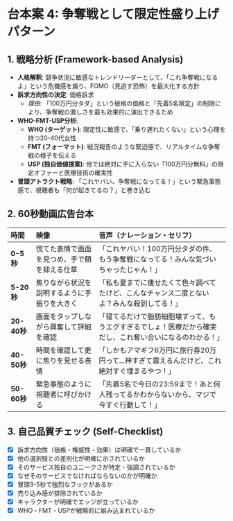 # 台本案 4: 争奪戦として限定性盛り上げパターン

## 1. 戦略分析 (Framework-based Analysis)

* **人格解釈**: 競争状況に敏感なトレンドリーダーとして、「これ争奪戦になるよ」という危機感を煽り、FOMO（見逃す恐怖）を最大化する方針
* **訴求方向性の決定**: 価格訴求
  * *理由*: 「100万円分タダ」という破格の価格と「先着5名限定」の制限により、争奪戦の激しさを最も効果的に演出できるため
* **WHO-FMT-USP分析**:
  * **WHO (ターゲット)**: 限定性に敏感で、「乗り遅れたくない」という心理を持つ20-40代女性
  * **FMT (フォーマット)**: 戦況報告のような緊迫感で、リアルタイムな争奪戦の様子を伝える
  * **USP (独自価値提案)**: 他では絶対に手に入らない「100万円分無料」の限定オファーと医療技術の確実性
* **冒頭アトラクト戦略**: 「これヤバい、争奪戦になってる！」という緊急事態感で、視聴者も「何が起きてるの？」と巻き込む

## 2. 60秒動画広告台本

| 時間      | 映像                               | 音声（ナレーション・セリフ）                               | 
| :-------- | :--------------------------------- | :--------------------------------------------------------- |
| **0-5秒** | 慌てた表情で画面を見つめ、手で額を抑える仕草 | 「これヤバい！100万円分タダの件、もう争奪戦になってる！みんな気づいちゃったじゃん！」 |
| **5-20秒**| 焦りながら状況を説明するように手振りを大きく | 「私も夏までに痩せたくて色々調べてたけど、こんなチャンス二度とないよ？みんな殺到してる！」 |
| **20-40秒**| 画面をタップしながら興奮して詳細を確認 | 「寝てるだけで脂肪細胞壊すって、もうエグすぎるでしょ！医療だから確実だし、これ奪い合いになるのわかる！」 |
| **40-50秒**| 時間を確認して更に焦りを見せる表情 | 「しかもアマギフ6万円に旅行券20万円って...神すぎて震えるんだけど、これ絶対すぐ埋まるやつ！」 |
| **50-60秒**| 緊急事態のように視聴者に呼びかける | 「先着5名で今日の23:59まで！あと何人残ってるかわからないから、マジで今すぐ行動して！」 |

## 3. 自己品質チェック (Self-Checklist)

- [x] 訴求方向性（価格・権威性・効果）は明確で一貫しているか
- [x] 他の選択肢との差別化が明確に示されているか
- [x] そのサービス独自のユニークさが特定・強調されているか
- [x] なぜそのサービスでなければならないのかが明確か
- [x] 冒頭3-5秒で強烈なフックがあるか
- [x] 売り込み感が排除されているか
- [x] キャラクターが明確でエッジが立っているか
- [x] WHO・FMT・USPが戦略的に組み込まれているか